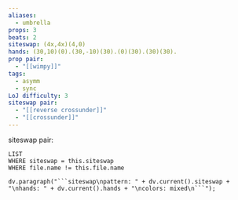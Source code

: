```yaml
---
aliases:
  - umbrella
props: 3
beats: 2
siteswap: (4x,4x)(4,0)
hands: (30,10)(0).(30,-10)(30).(0)(30).(30)(30).
prop pair:
  - "[[wimpy]]"
tags:
  - asymm
  - sync
LoJ difficulty: 3
siteswap pair:
  - "[[reverse crossunder]]"
  - "[[crossunder]]"
---
```


siteswap pair:
```dataview
LIST
WHERE siteswap = this.siteswap
WHERE file.name != this.file.name
```
```dataviewjs
dv.paragraph("```siteswap\npattern: " + dv.current().siteswap + "\nhands: " + dv.current().hands + "\ncolors: mixed\n```");
```
